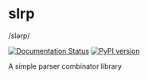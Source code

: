 # slrp
/slərp/

[![Documentation Status](https://readthedocs.org/projects/slrp/badge/?version=latest)](https://slrp.readthedocs.io/en/latest/?badge=latest)
[![PyPI version](https://badge.fury.io/py/slrp.svg)](https://badge.fury.io/py/slrp)

A simple parser combinator library
